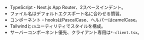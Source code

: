 - TypeScript・Next.js App Router、2スペースインデント。
- ファイル名はデフォルトエクスポート名に合わせる慣習。
- コンポーネント・hooksはPascalCase、ヘルパーはcamelCase。
- Tailwindと`cn`ユーティリティでスタイルを構成。
- サーバーコンポーネント優先、クライアント専用は`*-client.tsx`。
